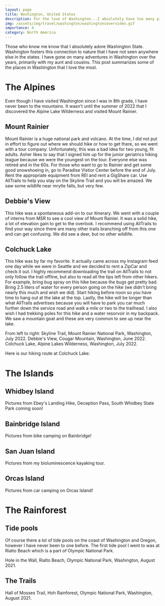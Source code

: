 ```yaml
---
layout: page
title: Washington, United States
description: For the love of Washington...I absolutely have too many pictures
img: /assets/img/travel/washington/washingtoncovervideo.gif
importance: 4
category: North America
---
```


Those who know me know that I absolutely adore Washington State. Washington fosters this connection to nature that I have not seen anywhere else in the states. I have gone on many adventures in Washington over the years, primarily with my aunt and cousins. This post summarizes some of the places in Washington that I love the most.

# The Alpines

Even though I have visited Washington since I was in 8th grade, I have never been to the mountains. It wasn't until the summer of 2022 that I discovered the Alpine Lake Wilderness and visited Mount Rainier. 

## Mount Rainier

Mount Rainier is a huge national park and volcano. At the time, I did not put in effort to figure out where we should hike or how to get there, so we went with a tour company. Unfortunately, this was a bad idea for two young, fit adults. Asher likes to say that I signed him up for the junior geriatrics hiking league because we were the youngest on the tour. Everyone else was retired and in the 60s. For those who want to go to Rainier and get some good snowshoeing in, go to Paradise Vistior Center before the end of July. Rent the appropriate equipment from REI and rent a GigShare car. Use AllTrails to help you stay on the Skyline Trail and you will be amazed. We saw some wildlife near mrytle falls, but very few. 

## Debbie's View

This hike was a spontaneous add-on to our itinerary. We went with a couple of interns from MSR to see a cool view of Mount Rainier. It was a solid hike, a lot of elevation gain to get to the overlook. I recommend using AllTrails to find your way since there are many other trails branching off from this one and can get confusing. We did see a deer, but no other wildlife. 

## Colchuck Lake

This hike was by far my favorite. It actually came across my Instagram feed one day while we were in Seattle and we decided to rent a ZipCar and check it out. I highly recommend downloading the trail on AllTrails to not only follow the trail offline, but also to read all the tips left from other hikers. For example, bring bug spray on this hike because the bugs get pretty bad. Bring 2.5 liters of water for every person going on the hike (we didn't bring nearly this much and wish we did). Start hiking before noon so you have time to hang out at the lake at the top. Lastly, the hike will be longer than what AllTrails advertises because you will have to park you car much further down the service road and walk a mile or two to the trailhead. I also wish I had trekking poles for this hike and a water resorvoir in my backpack. We saw a mountain goat and these are very common to see up near the lake. 

<div class="row">
    <div class="col-sm mt-3 mt-md-0">
        <img class="img-fluid rounded z-depth-1" src="{{ '/assets/img/travel/washington/rainier.jpeg' | relative_url }}" alt="" title="example image"/>
    </div>
    <div class="col-sm mt-3 mt-md-0">
        <img class="img-fluid rounded z-depth-1" src="{{ '/assets/img/travel/washington/rainier2.JPG' | relative_url }}" alt="" title="example image"/>
    </div>
    <div class="col-sm mt-3 mt-md-0">
        <img class="img-fluid rounded z-depth-1" src="{{ '/assets/img/travel/washington/colchuck.jpeg' | relative_url }}" alt="" title="example image"/>
    </div>
</div>
<div class="caption">
    From left to right: Skyline Trail, Mount Rainier National Park, Washington, July 2022. Debbie's View, Cougar Mountain, Washington, June 2022. Colchuck Lake, Alpine Lakes Wilderness, Washington, July 2022.
</div>

Here is our hiking route at Colchuck Lake: 

<div class="strava-embed-placeholder" data-embed-type="activity" data-embed-id="7405848695"></div><script src="https://strava-embeds.com/embed.js"></script>


# The Islands

## Whidbey Island

Pictures from Ebey's Landing Hike, Deception Pass, South Whidbey State Park coming soon! 

## Bainbridge Island

Pictures from bike camping on Bainbridge! 

## San Juan Island

Pictures from my bioluminescence kayaking tour.

## Orcas Island

Pictures from car camping on Orcas Island! 

# The Rainforest

## Tide pools

Of course there a lot of tide pools on the coast of Washington and Oregon, however I have never been to one before. The first tide pool I went to was at Rialto Beach which is a part of Olympic National Park. 

<div class="row">
    <div class="col-sm mt-3 mt-md-0">
        <img class="img-fluid rounded z-depth-1" src="{{ '/assets/img/travel/washington/rialtobeach.jpeg' | relative_url }}" alt="" title="example image"/>
    </div>
</div>
<div class="caption">
    Hole in the Wall, Rialto Beach, Olympic National Park, Washington, August 2021. 
</div>

<!-- You can also put regular text between your rows of images.
Say you wanted to write a little bit about your project before you posted the rest of the images.
You describe how you toiled, sweated, *bled* for your project, and then... you reveal it's glory in the next row of images. -->

## The Trails

<div class="row">
    <div class="col-sm mt-4 mt-3 mt-md-0">
        <img class="img-fluid rounded z-depth-1" src="{{ '/assets/img/travel/washington/hohrainforest1.jpeg' | relative_url }}" alt="" title="example image"/>
    </div>
    <div class="col-sm mt-4 mt-3 mt-md-0">
        <img class="img-fluid rounded z-depth-1" src="{{ '/assets/img/travel/washington/hohrainforest2.jpeg' | relative_url }}" alt="" title="example image"/>
    </div>
</div>
<div class="caption">
    Hall of Mosses Trail, Hoh Rainforest, Olympic National Park, Washington, August 2021.
</div>

